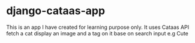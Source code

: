 # django-cataas-app
This is an app I have created for learning purpose only. It uses Cataas API fetch a cat display an image and a tag on it base on search input e.g Cute
